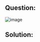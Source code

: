 ## Question:

![image](https://github.com/Nifalnasar/Portswigger-Labs/assets/141356053/69dc9d88-9187-4637-a2bb-6972b1cec0bf)

## Solution:

